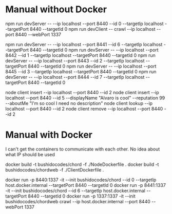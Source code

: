 # Manual without Docker

npm run devServer -- --ip localhost --port 8440 --id 0 --targetIp localhost --targetPort 8440 --targetId 0
npm run devClient -- crawl --ip localhost --port 8440 --webPort 1337

npm run devServer -- --ip localhost --port 8441 --id 6 --targetIp localhost --targetPort 8440 --targetId 0
npm run devServer -- --ip localhost --port 8442 --id 1 --targetIp localhost --targetPort 8440 --targetId 0
npm run devServer -- --ip localhost --port 8443 --id 2 --targetIp localhost --targetPort 8440 --targetId 0
npm run devServer -- --ip localhost --port 8445 --id 3 --targetIp localhost --targetPort 8440 --targetId 0
npm run devServer -- --ip localhost --port 8444 --id 7 --targetIp localhost --targetPort 8440 --targetId 0

<!-- Alvaro: npm run devClient worked for me, but it does not ends so I can't run the following command -->

node client insert --ip localhost --port 8440 --id 2
node client insert --ip localhost --port 8440 --id 5 --displayName "Alvaro is cool" --reputation 99 --aboutMe "I'm so cool I need no description"
node client lookup --ip localhost --port 8440 --id 2
node client remove --ip localhost --port 8440 --id 2

# Manual with Docker

I can't get the containers to communicate with each other. No idea about what IP should be used

docker build -t bushidocodes/chord -f ./NodeDockerfile .
docker build -t bushidocodes/chordweb -f ./ClientDockerfile .

docker run -p 8440:1337 -it --init bushidocodes/chord --id 0 --targetIp host.docker.internal --targetPort 8440 --targetId 0
docker run -p 8441:1337 -it --init bushidocodes/chord --id 6 --targetIp host.docker.internal --targetPort 8440 --targetId 0
docker run -p 1337:1337 -it --init bushidocodes/chordweb crawl --ip host.docker.internal --port 8440 --webPort 1337
